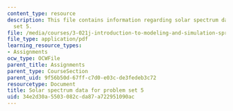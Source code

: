 ```yaml
---
content_type: resource
description: This file contains information regarding solar spectrum data for problem
  set 5.
file: /media/courses/3-021j-introduction-to-modeling-and-simulation-spring-2012/34e2d30a5503082cda87a722951090ac_MIT3_021JS13_thesun.pdf
file_type: application/pdf
learning_resource_types:
- Assignments
ocw_type: OCWFile
parent_title: Assignments
parent_type: CourseSection
parent_uid: 9f56b50d-67ff-c7d0-e03c-de3fedeb3c72
resourcetype: Document
title: Solar spectrum data for problem set 5
uid: 34e2d30a-5503-082c-da87-a722951090ac
---
```

